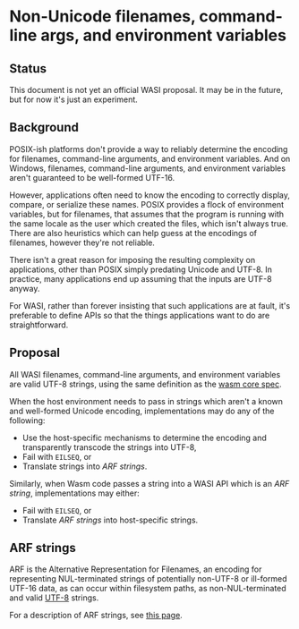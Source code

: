 # Non-Unicode filenames, command-line args, and environment variables

## Status

This document is not yet an official WASI proposal. It may be in the
future, but for now it's just an experiment.

## Background

POSIX-ish platforms don't provide a way to reliably determine the encoding for filenames, command-line arguments, and environment variables. And on Windows, filenames, command-line arguments, and environment variables aren't guaranteed to be well-formed UTF-16.

However, applications often need to know the encoding to correctly display, compare, or serialize these names. POSIX provides a flock of environment variables, but for filenames, that assumes that the program is running with the same locale as the user which created the files, which isn't always true. There are also heuristics which can help guess at the encodings of filenames, however they're not reliable.

There isn't a great reason for imposing the resulting complexity on applications, other than POSIX simply predating Unicode and UTF-8. In practice, many applications end up assuming that the inputs are UTF-8 anyway.

For WASI, rather than forever insisting that such applications are at fault, it's preferable to define APIs so that the things applications want to do are straightforward.

## Proposal

All WASI filenames, command-line arguments, and environment variables are valid UTF-8 strings, using the same definition as the [wasm core spec](https://webassembly.github.io/spec/core/binary/values.html#binary-utf8).

When the host environment needs to pass in strings which aren't a known and well-formed Unicode encoding, implementations may do any of the following:

 - Use the host-specific mechanisms to determine the encoding and transparently transcode the strings into UTF-8,
 - Fail with `EILSEQ`, or
 - Translate strings into *ARF strings*.

Similarly, when Wasm code passes a string into a WASI API which is an *ARF string*, implementations may either:
 - Fail with `EILSEQ`, or
 - Translate *ARF strings* into host-specific strings.

## ARF strings

ARF is the Alternative Representation for Filenames, an encoding for
representing NUL-terminated strings of potentially non-UTF-8 or ill-formed UTF-16 data, as can occur within
filesystem paths, as non-NUL-terminated and valid [UTF-8] strings.

[UTF-8]: https://en.wikipedia.org/wiki/UTF-8

For a description of ARF strings, see [this page](https://github.com/bytecodealliance/arf-strings/blob/main/README.md).
